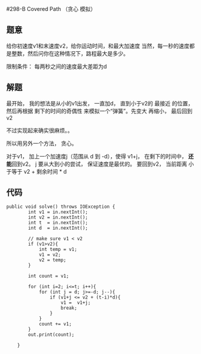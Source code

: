 #298-B Covered Path （贪心 模拟）
## 题意
给你初速度v1和末速度v2，给你运动时间，和最大加速度
当然，每一秒的速度都是整数，然后问你在这种情况下，路程最大是多少。

限制条件： 每两秒之间的速度最大差距为d

## 解题
最开始， 我的想法是从小的v1出发， 一直加d， 直到小于v2的 最接近 的位置， 然后再根据 剩下的时间的奇偶性 来模拟一个“弹簧”。先变大 再缩小， 最后回到v2

不过实现起来确实很麻烦。。


所以用另外一个方法， 贪心。

对于v1， 加上一个加速度j（范围从 d 到 -d），使得 v1+j， 在剩下的时间中， **还能**回到v2。 j 要从大到小的尝试， 保证速度是最优的。 要回到v2， 当前距离 小于等于 v2 + 剩余时间 * d

## 代码
```
public void solve() throws IOException {
        int v1 = in.nextInt();
        int v2 = in.nextInt();
        int t  = in.nextInt();
        int d  = in.nextInt();

        // make sure v1 < v2
        if (v1>v2){
            int temp = v1;
            v1 = v2;
            v2 = temp;
        }

        int count = v1;

        for (int i=2; i<=t; i++){
            for (int j = d; j>=-d; j--){
                if (v1+j <= v2 + (t-i)*d){
                    v1 =  v1+j;
                    break;
                }
            }
            count += v1;
        }
        out.print(count);

    }
```